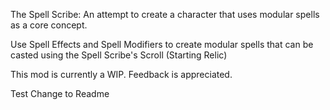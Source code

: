 The Spell Scribe: An attempt to create a character that uses modular spells as a core concept.

Use Spell Effects and Spell Modifiers to create modular spells that can be casted using the Spell Scribe's Scroll (Starting Relic)

This mod is currently a WIP. Feedback is appreciated.

Test Change to Readme
